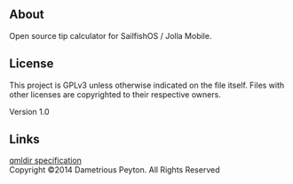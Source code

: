 <h2>About</h2>
Open source tip calculator for SailfishOS / Jolla Mobile.

<h2>License</h2>

This project is GPLv3 unless otherwise indicated on the file itself. Files with other licenses are copyrighted to their respective owners.

Version 1.0

<h2>Links</h2>
<a href="http://qt-project.org/doc/qt-5/qtqml-modules-qmldir.html">qmldir specification</a>

<br>
Copyright ©2014 Dametrious Peyton. All Rights Reserved
